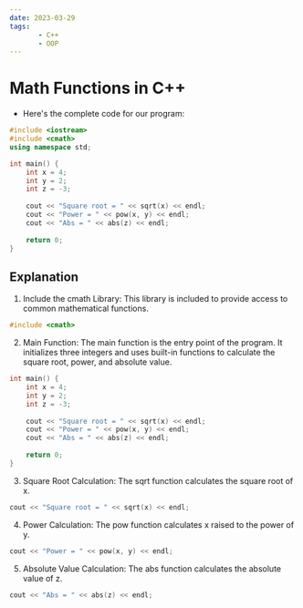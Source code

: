 ```yaml
---
date: 2023-03-29
tags:
       - C++
       - OOP
---
```

# Math Functions in C++
- Here's the complete code for our program:
```cpp
#include <iostream>
#include <cmath> 
using namespace std;

int main() {
    int x = 4;
    int y = 2;
    int z = -3;
    
    cout << "Square root = " << sqrt(x) << endl;
    cout << "Power = " << pow(x, y) << endl; 
    cout << "Abs = " << abs(z) << endl; 
    
    return 0;
}
```
## Explanation
1. Include the cmath Library: This library is included to provide access to common mathematical functions.
```cpp
#include <cmath>
```
2. Main Function: The main function is the entry point of the program. It initializes three integers and uses built-in functions to calculate the square root, power, and absolute value.
```cpp
int main() {
    int x = 4;
    int y = 2;
    int z = -3;
    
    cout << "Square root = " << sqrt(x) << endl;
    cout << "Power = " << pow(x, y) << endl;
    cout << "Abs = " << abs(z) << endl;
    
    return 0;
}
```
3. Square Root Calculation: The sqrt function calculates the square root of x.
```cpp
cout << "Square root = " << sqrt(x) << endl;
```
4. Power Calculation: The pow function calculates x raised to the power of y.
```cpp
cout << "Power = " << pow(x, y) << endl;
```
5. Absolute Value Calculation: The abs function calculates the absolute value of z.
```cpp
cout << "Abs = " << abs(z) << endl;
```